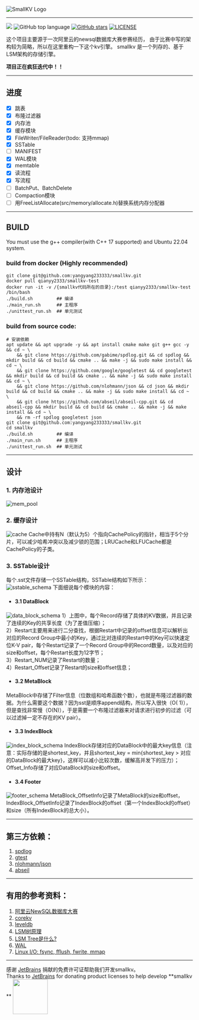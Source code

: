 ![SmallKV Logo](./img/logo.png)

--------------------------------------------------------------------------------
![](https://github.com/yangyang233333/smallkv/actions/workflows/cmake-unittest.yml/badge.svg)
![GitHub top language](https://img.shields.io/github/languages/top/yangyang233333/smallkv)
[![GitHub stars](https://img.shields.io/github/stars/yangyang233333/smallkv)](https://github.com/yangyang233333/smallkv)
[![LICENSE](https://img.shields.io/github/license/yangyang233333/smallkv.svg?style=flat-square)](https://github.com/yangyang233333/smallkv/blob/master/LICENSE)

这个项目主要源于一次阿里云的newsql数据库大赛参赛经历，
由于比赛中写的架构较为简略，所以在这里重构一下这个kv引擎。
smallkv 是一个列存的、基于LSM架构的存储引擎。

**项目正在疯狂迭代中！！**

---

## 进度

- [x] 跳表
- [x] 布隆过滤器
- [x] 内存池
- [x] 缓存模块
- [x] FileWriter/FileReader(todo: 支持mmap)
- [x] SSTable
- [ ] MANIFEST
- [x] WAL模块
- [x] memtable
- [x] 读流程
- [x] 写流程
- [ ] BatchPut、BatchDelete
- [ ] Compaction模块
- [ ] 用FreeListAllocate(src/memory/allocate.h)替换系统内存分配器

---

## BUILD

You must use the g++ compiler(with C++ 17 supported) and Ubuntu 22.04 system.

### build from docker (Highly recommended)

```shell
git clone git@github.com:yangyang233333/smallkv.git
docker pull qianyy2333/smallkv-test
docker run -it -v /{smallkv代码所在的目录}:/test qianyy2333/smallkv-test /bin/bash
./build.sh         ## 编译
./main_run.sh      ## 主程序
./unittest_run.sh  ## 单元测试
```

### build from source code:

```shell
# 安装依赖
apt update && apt upgrade -y && apt install cmake make git g++ gcc -y && cd ~ \
    && git clone https://github.com/gabime/spdlog.git && cd spdlog && mkdir build && cd build && cmake .. && make -j && sudo make install && cd ~ \
    && git clone https://github.com/google/googletest && cd googletest && mkdir build && cd build && cmake .. && make -j && sudo make install && cd ~ \
    && git clone https://github.com/nlohmann/json && cd json && mkdir build && cd build && cmake .. && make -j && sudo make install && cd ~ \
    && git clone https://github.com/abseil/abseil-cpp.git && cd abseil-cpp && mkdir build && cd build && cmake .. && make -j && make install && cd ~ \
    && rm -rf spdlog googletest json
git clone git@github.com:yangyang233333/smallkv.git
cd smallkv
./build.sh         ## 编译
./main_run.sh      ## 主程序
./unittest_run.sh  ## 单元测试
```

---

## 设计

### 1. **内存池设计**

![mem_pool](./img/mem_pool_design.png)

### 2. **缓存设计**

![cache](./img/cache_design.png)
Cache中持有N（默认为5）个指向CachePolicy的指针，相当于5个分片，可以减少哈希冲突以及减少锁的范围；LRUCache和LFUCache都是CachePolicy的子类。

### 3. **SSTable设计**

每个.sst文件存储一个SSTable结构，SSTable结构如下所示：    
![sstable_schema](./img/sstable.png)
下面细说每个模块的内容：

- #### 3.1 DataBlock

![data_block_schema](./img/data_block_schema.png)
1）上图中，每个Record存储了具体的KV数据，并且记录了连续的Key的共享长度（为了差值压缩）；  
2）Restart主要用来进行二分查找，根据Restart中记录的offset信息可以解析出对应的Record
Group中最小的Key，通过比对连续的Restart中的Key可以快速定位K-V pair，每个Restart记录了一个Record
Group中的Record数量，以及对应的size和offset，每个Restart长度为12字节；  
3）Restart_NUM记录了Restart的数量；  
4）Restart_Offset记录了Restart的size和offset信息；

- #### 3.2 MetaBlock

MetaBlock中存储了Filter信息（位数组和哈希函数个数），也就是布隆过滤器的数据。为什么需要这个数据？因为sst是顺序append结构，所以写入很快（O(
1)），但是查找非常慢（O(N)），于是需要一个布隆过滤器来对请求进行初步的过滤（可以过滤掉一定不存在的KV pair）。

- #### 3.3 IndexBlock

![index_block_schema](./img/index_block_schema.png)
IndexBlock存储对应的DataBlock中的最大key信息（注意：实际存储的是shortest_key，并且shortest_key = min{shortest_key >
对应的DataBlock的最大key}，这样可以减小比较次数，缓解高并发下的压力）；Offset_Info存储了对应DataBlock的size和offset。

- #### 3.4 Footer

![footer_schema](./img/footer_schema.png)
MetaBlock_OffsetInfo记录了MetaBlock的size和offset，IndexBlock_OffsetInfo记录了IndexBlock的offset（第一个IndexBlock的offset）和size（所有IndexBlock的总大小）。
 
---

## 第三方依赖：

1. [spdlog](https://github.com/gabime/spdlog)
2. [gtest](https://github.com/google/googletest)
3. [nlohmann/json](https://github.com/nlohmann/json)
4. [abseil](https://github.com/abseil/abseil-cpp)

---

## 有用的参考资料：

1. [阿里云NewSQL数据库大赛](https://tianchi.aliyun.com/competition/entrance/531980/introduction)
2. [corekv](https://github.com/hardcore-os/coreKV-CPP)
3. [leveldb](https://github.com/google/leveldb)
4. [LSM树原理](https://zhuanlan.zhihu.com/p/181498475)
5. [LSM Tree是什么?](https://www.zhihu.com/question/446544471/answer/2348883977)
6. [WAL](https://zhuanlan.zhihu.com/p/258091002)
7. [Linux I/O: fsync, fflush, fwrite, mmap](https://juejin.cn/post/7001665675907301412)

---

感谢 [JetBrains](https://jb.gg/OpenSourceSupport) 捐献的免费许可证帮助我们开发smallkv。  
Thanks to [JetBrains](https://jb.gg/OpenSourceSupport) for donating product licenses to help develop **smallkv
** <a href="https://jb.gg/OpenSourceSupport"><img src="img/jb_beam.svg" width="94" align="center" /></a>
